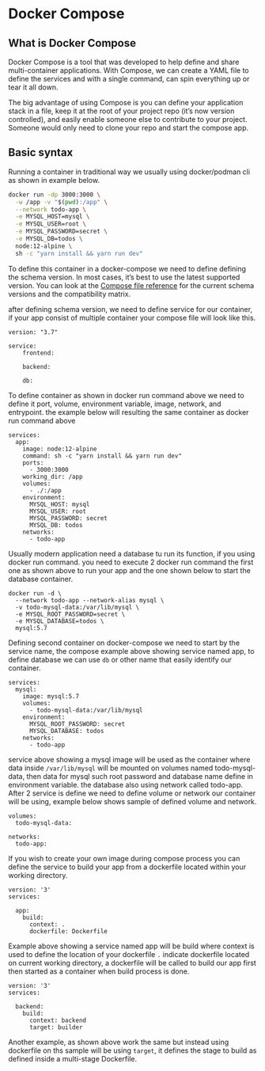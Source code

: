 # Docker Compose

## What is Docker Compose

Docker Compose is a tool that was developed to help define and share multi-container applications. With Compose, we can create a YAML file to define the services and with a single command, can spin everything up or tear it all down.

The big advantage of using Compose is you can define your application stack in a file, keep it at the root of your project repo (it’s now version controlled), and easily enable someone else to contribute to your project. Someone would only need to clone your repo and start the compose app.

## Basic syntax

Running a container in traditional way we usually using docker/podman cli as shown in example below.

```bash
docker run -dp 3000:3000 \
  -w /app -v "$(pwd):/app" \
  --network todo-app \
  -e MYSQL_HOST=mysql \
  -e MYSQL_USER=root \
  -e MYSQL_PASSWORD=secret \
  -e MYSQL_DB=todos \
  node:12-alpine \
  sh -c "yarn install && yarn run dev"
```

To define this container in a docker-compose we need to define defining the schema version. In most cases, it’s best to use the latest supported version. You can look at the [Compose file reference](https://docs.docker.com/compose/compose-file/) for the current schema versions and the compatibility matrix.

after defining schema version, we need to define service for our container, if your app consist of multiple container your compose file will look like this.

```docker-compose
version: "3.7"

service:
    frontend:

    backend:

    db:
```

To define container as shown in docker run command above we need to define it port, volume, environment variable, image, network, and entrypoint. the example below will resulting the same container as docker run command above

```docker-compose
services:
  app:
    image: node:12-alpine
    command: sh -c "yarn install && yarn run dev"
    ports:
      - 3000:3000
    working_dir: /app
    volumes:
      - ./:/app
    environment:
      MYSQL_HOST: mysql
      MYSQL_USER: root
      MYSQL_PASSWORD: secret
      MYSQL_DB: todos
    networks:
      - todo-app
```

Usually modern application need a database tu run its function, if you using docker run command. you need to execute 2 docker run command the first one as shown above to run your app and the one shown below to start the database container.

```docker-compose
docker run -d \
  --network todo-app --network-alias mysql \
  -v todo-mysql-data:/var/lib/mysql \
  -e MYSQL_ROOT_PASSWORD=secret \
  -e MYSQL_DATABASE=todos \
  mysql:5.7
```

Defining second container on docker-compose we need to start by the service name, the compose example above showing service named app, to define database we can use `db` or other name that easily identify our container.

```docker-compose
services:
  mysql:
    image: mysql:5.7
    volumes:
      - todo-mysql-data:/var/lib/mysql
    environment:
      MYSQL_ROOT_PASSWORD: secret
      MYSQL_DATABASE: todos
    networks:
      - todo-app
```

service above showing a mysql image will be used as the container where data inside `/var/lib/mysql` will be mounted on volumes named todo-mysql-data, then data for mysql such root password and database name define in environment variable. the database also using network called todo-app.
After 2 service is define we need to define volume or network our container will be using, example below shows sample of defined volume and network.

```docker-compose
volumes:
  todo-mysql-data:

networks:
  todo-app:
```

If you wish to create your own image during compose process you can define the service to build your app from a dockerfile located within your working directory.

```docker-compose
version: '3'
services:

  app:
    build:
      context: .
      dockerfile: Dockerfile
```

Example above showing a service named app will be build where context is used to define the location of your dockerfile `.` indicate dockerfile located on current working directory, a dockerfile will be called to build our app first then started as a container when build process is done.

```docker-compose
version: '3'
services:

  backend:
    build:
      context: backend
      target: builder
```

Another example, as shown above work the same but instead using dockerfile on ths sample will be using `target`, it defines the stage to build as defined inside a multi-stage Dockerfile.
